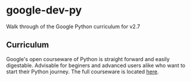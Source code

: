 # google-dev-py

Walk through of the Google Python curriculum for v2.7

## Curriculum

Google's open courseware of Python is straight forward and easily digestable. Advisable for beginers and advanced users alike who want to start their Python journey. The full courseware is located [here](https://developers.google.com/edu/python).
